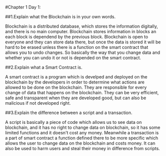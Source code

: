 #Chapter 1 Day 1:

##1.Explain what the Blockchain is in your own words. 

Blockchain is a distributed database, which stores the information digitally, and there is no main computer. Blockchain stores information in blocks an each block is 
dependend by the previous block. Blockchain is open to everyone and they can store data there, but once the data is stored it will be hard to be erased unless there is 
a function on the smart contract that allows you to undo changes. So basically the way that you change data and whether you can undo it or not is depended on the smart 
contract.

##2.Explain what a Smart Contract is.

A smart contract is a program which is develped and deployed on the blockchain by the developers in order to determine what actions are allowed to be done on the
blockchain. They are responsible for every change of data that happens on the blockchain. They can be very efficient, safe and transparent when they are developed good,
but can also be malicious if not developed right.

##3.Explain the difference between a script and a transaction.

A script is basically a piece of code which allows us to see data on blockchain, and it has no right to change data on blockchain, so it has some limited functions 
and it doesn't cost any money. Meanwhile a transaction is a part of smart contract a function defined there to be more specific which allows the user to change data
on the blockchain and costs money. It can also be used to harm users and steal their money in difference from scripts. 
